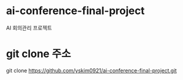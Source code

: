 # ai-conference-final-project
AI 회의관리 프로젝트

# git clone 주소
git clone https://github.com/yskim0921/ai-conference-final-project.git
